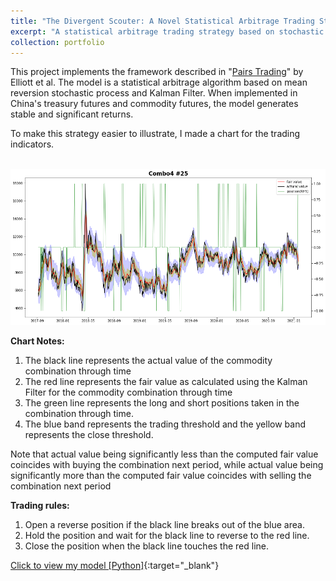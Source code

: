 ```yaml
---
title: "The Divergent Scouter: A Novel Statistical Arbitrage Trading Strategy"
excerpt: "A statistical arbitrage trading strategy based on stochastic spread model. <br/><img src='/images/TradingRule.png' style='zoom:60%'>"
collection: portfolio
---
```



This project implements the framework described in "[Pairs Trading](http://stat.wharton.upenn.edu/~steele/Courses/434/434Context/PairsTrading/PairsTradingQFin05.pdf)" by Elliott et al.
The model is a statistical arbitrage algorithm based on mean reversion stochastic process and Kalman Filter. When implemented in China's treasury futures and commodity futures, the model generates stable and significant returns.


To make this strategy easier to illustrate, I made a chart for the trading indicators.

<br/><img src='/images/TradingRule.png' style='zoom:80%'>

**Chart Notes:** 
1. The black line represents the actual value of the commodity combination through time
2. The red line represents the fair value as calculated using the Kalman Filter for the commodity combination through time
3. The green line represents the long and short positions taken in the combination through time.
4. The blue band represents the trading threshold and the yellow band represents the close threshold.

Note that actual value being significantly less than the computed fair value coincides with buying the combination next period, while actual value being significantly more than the computed fair value coincides with selling the combination next period

**Trading rules:** 
1. Open a reverse position if the black line breaks out of the blue area.
2. Hold the position and wait for the black line to reverse to the red line.
3. Close the position when the black line touches the red line.


[Click to view my model [Python]](https://github.com/HoagieT/Stochastic-Spread-Trading){:target="_blank"}
